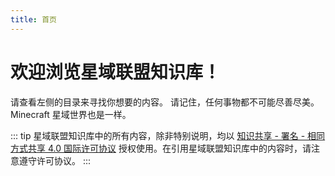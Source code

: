 ```yaml
---
title: 首页
---
```


# 欢迎浏览星域联盟知识库！

请查看左侧的目录来寻找你想要的内容。
请记住，任何事物都不可能尽善尽美。Minecraft 星域世界也是一样。

::: tip
星域联盟知识库中的所有内容，除非特别说明，均以 [知识共享 - 署名 - 相同方式共享 4.0 国际许可协议](https://creativecommons.org/licenses/by-sa/4.0/deed.zh) 授权使用。在引用星域联盟知识库中的内容时，请注意遵守许可协议。
:::
